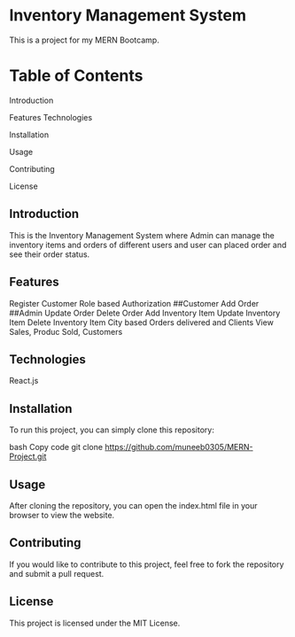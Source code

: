 # Inventory Management System
This is a project for my MERN Bootcamp.

# Table of Contents
Introduction

Features
Technologies

Installation

Usage

Contributing

License

## Introduction
This is the Inventory Management System where Admin can manage the inventory items and orders of different users and user can placed order and see their order status. 
## Features
Register Customer
Role based Authorization
##Customer
Add Order
##Admin
Update Order
Delete Order
Add Inventory Item
Update Inventory Item
Delete Inventory Item
City based Orders delivered and Clients
View Sales, Produc Sold, Customers

## Technologies
React.js

## Installation
To run this project, you can simply clone this repository:

bash
Copy code
git clone https://github.com/muneeb0305/MERN-Project.git
## Usage
After cloning the repository, you can open the index.html file in your browser to view the website.

## Contributing
If you would like to contribute to this project, feel free to fork the repository and submit a pull request.

## License
This project is licensed under the MIT License.
